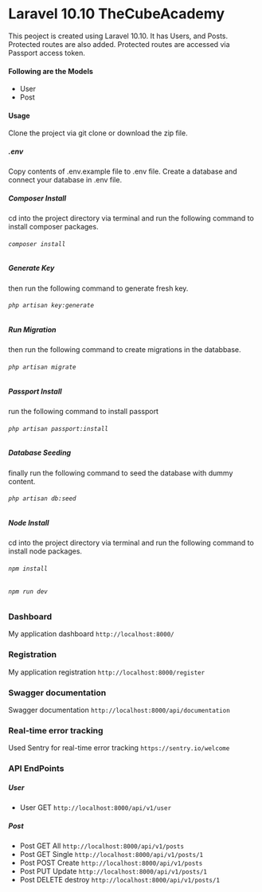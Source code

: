 # Laravel 10.10 TheCubeAcademy
This peoject is created using Laravel 10.10. It has Users, and Posts. Protected routes are also added. Protected routes are accessed via Passport access token.

#### Following are the Models
* User
* Post

#### Usage
Clone the project via git clone or download the zip file.

##### .env
Copy contents of .env.example file to .env file. Create a database and connect your database in .env file.
##### Composer Install
cd into the project directory via terminal and run the following  command to install composer packages.
###### `composer install`
##### Generate Key
then run the following command to generate fresh key.
###### `php artisan key:generate`
##### Run Migration
then run the following command to create migrations in the databbase.
###### `php artisan migrate`
##### Passport Install
run the following command to install passport
###### `php artisan passport:install`

##### Database Seeding
finally run the following command to seed the database with dummy content.
###### `php artisan db:seed`

##### Node Install
cd into the project directory via terminal and run the following  command to install node packages.
###### `npm install`
###### `npm run dev`

### Dashboard
My application dashboard  `http://localhost:8000/`

### Registration
My application registration  `http://localhost:8000/register`

### Swagger documentation
Swagger documentation  `http://localhost:8000/api/documentation`

### Real-time error tracking
Used Sentry for real-time error tracking  `https://sentry.io/welcome`

### API EndPoints
##### User
* User GET `http://localhost:8000/api/v1/user`
##### Post
* Post GET All `http://localhost:8000/api/v1/posts`
* Post GET Single `http://localhost:8000/api/v1/posts/1`
* Post POST Create `http://localhost:8000/api/v1/posts`
* Post PUT Update `http://localhost:8000/api/v1/posts/1`
* Post DELETE destroy `http://localhost:8000/api/v1/posts/1`